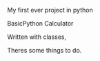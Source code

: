 My first ever project in python

BasicPython Calculator 

Written with classes,

Theres some things to do.